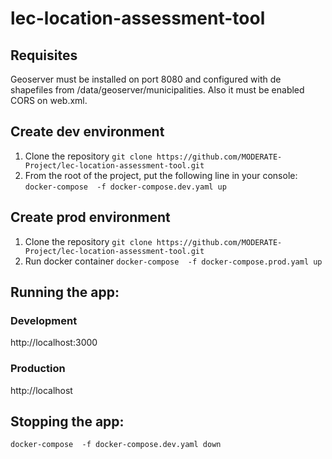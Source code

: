 # lec-location-assessment-tool

## Requisites
Geoserver must be installed on port 8080 and configured with de shapefiles from /data/geoserver/municipalities. Also it must be enabled CORS on web.xml.
## Create dev environment
1. Clone the repository
`git clone https://github.com/MODERATE-Project/lec-location-assessment-tool.git`
2. From the root of the project, put the following line in your console:
`docker-compose  -f docker-compose.dev.yaml up`
## Create prod environment
1. Clone the repository
`git clone https://github.com/MODERATE-Project/lec-location-assessment-tool.git`
3. Run docker container
`docker-compose  -f docker-compose.prod.yaml up`

## Running the app:
### Development
  http://localhost:3000
### Production
  http://localhost

## Stopping the app:
`docker-compose  -f docker-compose.dev.yaml down`
